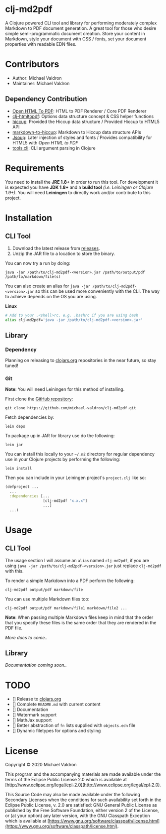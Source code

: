 # clj-md2pdf

A Clojure powered CLI tool and library for performing moderately complex Markdown to PDF document generation. A great 
tool for those who desire simple semi-programmatic document creation. Store your content in Markdown, style your 
document with CSS / fonts, set your document properties with readable EDN files.

# Contributors

- Author: Michael Valdron
- Maintainer: Michael Valdron

## Dependency Contribution

- [Open HTML To PDF](https://github.com/danfickle/openhtmltopdf): HTML to PDF Renderer / Core PDF Renderer
- [clj-htmltopdf](https://github.com/gered/clj-htmltopdf): Options data structure concept & CSS helper functions
- [hiccup](https://github.com/weavejester/hiccup): Provided the Hiccup data structure / Provided Hiccup to HTML5 API 
- [markdown-to-hiccup](https://github.com/mpcarolin/markdown-to-hiccup): Markdown to Hiccup data structure APIs
- [Jsoup](https://github.com/jhy/jsoup/): Later injection of styles and fonts / Provides compatibility for HTML5 with *Open HTML to PDF*
- [tools.cli](https://github.com/clojure/tools.cli): CLI argument parsing in Clojure

# Requirements

You need to install the **JRE 1.8+** in order to run this tool. For 
development it is expected you have **JDK 1.8+** and a **build tool** 
*(i.e. Leiningen or Clojure 1.9+)*. You will need **Leiningen** to 
directly work and/or contribute to this project.

# Installation
## CLI Tool
1. Download the latest release from [releases](https://github.com/michael-valdron/clj-md2pdf/releases).
2. Unzip the JAR file to a location to store the binary.

You can now try a run by doing:
```
java -jar /path/to/clj-md2pdf-<version>.jar /path/to/output/pdf /path/to/markdown/file(s)
```
You can also create an alias for `java -jar /path/to/clj-md2pdf-<version>.jar` so this can be used more conveniently with the CLI. The way to
achieve depends on the OS you are using.

**Linux**
```sh
# Add to your .<shell>rc, e.g. .bashrc if you are using bash
alias clj-md2pdf='java -jar /path/to/clj-md2pdf-<version>.jar'
```

## Library

### Dependency

Planning on releasing to [clojars.org](https://clojars.org/) repositories
in the near future, so stay tuned!

### Git

**Note**: You will need Leiningen for this method of installing.

First clone the [GitHub repository](https://github.com/michael-valdron/clj-md2pdf.git):
```
git clone https://github.com/michael-valdron/clj-md2pdf.git
```
Fetch dependencies by:
```
lein deps
```
To package up in JAR for library use do the following:
```
lein jar
```
You can install this locally to your `~/.m2` directory for regular
dependency use in your Clojure projects by performing the following:
```
lein install
```
Then you can include in your Leiningen project's `project.clj` like so:
```clojure
(defproject ...
  ...
  :dependencies [...
                 [clj-md2pdf "x.x.x"]
                 ...]
  ...)
```
# Usage

## CLI Tool

The usage section I will assume an `alias` named `clj-md2pdf`, if you
are using `java -jar /path/to/clj-md2pdf-<version>.jar` just replace
`clj-md2pdf` with this.

To render a simple Markdown into a PDF perform the following:
```
clj-md2pdf output/pdf markdown/file
```

You can use multiple Markdown files too:
```
clj-md2pdf output/pdf markdown/file1 markdown/file2 ...
```
**Note**: When passing multiple Markdown files keep in mind that
the order that you specify these files is the same order that they
are rendered in the PDF file.

*More docs to come..*

## Library

*Documentation coming soon..*

# TODO

- [] Release to [clojars.org](https://clojars.org/)
- [] Complete `README.md` with current content
- [] Documentation
- [] Watermark support
- [] MathJax support
- [] Better abstraction of `fn` lists supplied with `objects.edn` file
- [] Dynamic filetypes for options and styling

# License

Copyright © 2020 Michael Valdron

This program and the accompanying materials are made available under the terms of the Eclipse Public License 2.0 which is available at [http://www.eclipse.org/legal/epl-2.0](http://www.eclipse.org/legal/epl-2.0).

This Source Code may also be made available under the following Secondary Licenses when the conditions for such availability set forth in the Eclipse Public License, v. 2.0 are satisfied: GNU General Public License as published by the Free Software Foundation, either version 2 of the License, or (at your option) any later version, with the GNU Classpath Exception which is available at [https://www.gnu.org/software/classpath/license.html](https://www.gnu.org/software/classpath/license.html).
